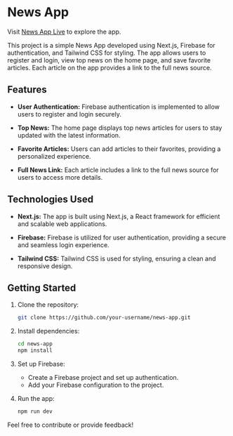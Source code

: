 # News App

Visit [News App Live](https://news-app-six-gules.vercel.app/) to explore the app.

This project is a simple News App developed using Next.js, Firebase for authentication, and Tailwind CSS for styling. The app allows users to register and login, view top news on the home page, and save favorite articles. Each article on the app provides a link to the full news source.

## Features

- **User Authentication:** Firebase authentication is implemented to allow users to register and login securely.

- **Top News:** The home page displays top news articles for users to stay updated with the latest information.

- **Favorite Articles:** Users can add articles to their favorites, providing a personalized experience.

- **Full News Link:** Each article includes a link to the full news source for users to access more details.

## Technologies Used

- **Next.js:** The app is built using Next.js, a React framework for efficient and scalable web applications.

- **Firebase:** Firebase is utilized for user authentication, providing a secure and seamless login experience.

- **Tailwind CSS:** Tailwind CSS is used for styling, ensuring a clean and responsive design.

## Getting Started

1. Clone the repository:
   ```bash
   git clone https://github.com/your-username/news-app.git
   ```

2. Install dependencies:
   ```bash
   cd news-app
   npm install
   ```

3. Set up Firebase:
   - Create a Firebase project and set up authentication.
   - Add your Firebase configuration to the project.

4. Run the app:
   ```bash
   npm run dev
   ```

Feel free to contribute or provide feedback!